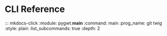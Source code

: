 # CLI Reference

::: mkdocs-click
    :module: pygwt.__main__
    :command: main
    :prog_name: git twig
    :style: plain
    :list_subcommands: true
    :depth: 2
